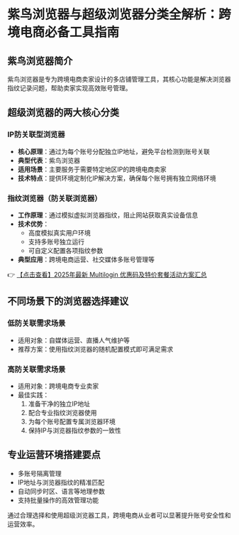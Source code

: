 # 紫鸟浏览器与超级浏览器分类全解析：跨境电商必备工具指南

## 紫鸟浏览器简介
紫鸟浏览器是专为跨境电商卖家设计的多店铺管理工具，其核心功能是解决浏览器指纹记录问题，帮助卖家实现高效账号管理。

## 超级浏览器的两大核心分类

### IP防关联型浏览器
- **核心原理**：通过为每个账号分配独立IP地址，避免平台检测到账号关联
- **典型代表**：紫鸟浏览器
- **适用场景**：主要服务于需要特定地区IP的跨境电商卖家
- **技术特点**：提供环境定制化IP解决方案，确保每个账号拥有独立网络环境

### 指纹浏览器（防关联浏览器）
- **工作原理**：通过模拟虚拟浏览器指纹，阻止网站获取真实设备信息
- **技术优势**：
  - 高度模拟真实用户环境
  - 支持多账号独立运行
  - 可自定义配置各项指纹参数
- **典型应用**：跨境电商运营、社交媒体多账号管理等

👉 [【点击查看】2025年最新 Multilogin 优惠码及特价套餐活动方案汇总](https://bit.ly/multIlogin)

## 不同场景下的浏览器选择建议

### 低防关联需求场景
- 适用对象：自媒体运营、直播人气维护等
- 推荐方案：使用指纹浏览器的随机配置模式即可满足需求

### 高防关联需求场景
- 适用对象：跨境电商专业卖家
- 最佳实践：
  1. 准备干净的独立IP地址
  2. 配合专业指纹浏览器使用
  3. 为每个账号配置专属浏览器环境
  4. 保持IP与浏览器指纹参数的一致性

## 专业运营环境搭建要点
- 多账号隔离管理
- IP地址与浏览器指纹的精准匹配
- 自动同步时区、语言等地理参数
- 支持批量操作的高效管理功能

通过合理选择和使用超级浏览器工具，跨境电商从业者可以显著提升账号安全性和运营效率。